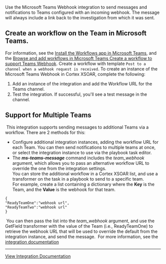 Use the Microsoft Teams Webhook integration to send messages and notifications to Teams configured with an incoming webhook.  The message will always include a link back to the investigation from which it was sent.
​
## Create an workflow on the Team in Microsoft Teams.
For information, see the [Install the Workflows app in Microsoft Teams](https://learn.microsoft.com/en-us/power-automate/teams/install-teams-app),
and the [Browse and add workflows in Microsoft Teams Create a workflow to support Teams Webhook](https://support.microsoft.com/en-us/office/browse-and-add-workflows-in-microsoft-teams-4998095c-8b72-4b0e-984c-f2ad39e6ba9a).
Create a workflow with template `Post to a channel when a webhook request is received`.
To create an instance of the Microsoft Teams Webhook in Cortex XSOAR, complete the following:
​
1. Add an instance of the integration and add the Workflow URL for the Teams channel.
2. Test the integration. If successful, you'll see a test message in the channel.
​
​
## Support for Multiple Teams
​
This integration supports sending messages to additional Teams via a workflow.  There are 2 methods for this:
​
- Configure additional integration instances, adding the workflow URL for each Team. You can then send notifications to multiple teams at once, or select the integration instance to use via the playbook task editor.
​
- The ***ms-teams-message*** command includes the *team_webhook* argument, which allows you to pass an alternative workflow URL to override the one from the integration settings.  
​
You can store the additional workflow in a Cortex XSOAR list, and use a transformer on the task in a playbook to send to a specific team.  
​
For example, create a list containing a dictionary where the **Key** is the Team, and the **Value** is the webhook for that team.
​
```
{
"ReadyTeamOne":"webhook url",
"ReadyTeamTwo":"webhook url"
}
```
​
You can then pass the list into the *team_webhook* argument, and use the GetField transformer with the value of the Team   (i.e., ReadyTeamOne) to retrieve the webhook URL that will be used to override the default from the integration instance, and send the message.
​
For more information, see the [integration documentation](https://xsoar.pan.dev/docs/reference/integrations/microsoft-teams)

---
[View Integration Documentation](https://xsoar.pan.dev/docs/reference/integrations/microsoft-teams-via-webhook)